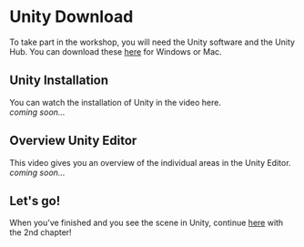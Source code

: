 # Unity Download

To take part in the workshop, you will need the Unity software and the Unity Hub. You can download these [here](https://unity3d.com/de/get-unity/download) for Windows or Mac.


## Unity Installation
You can watch the installation of Unity in the video here.
<br />
<i>coming soon...</i>
<br />


## Overview Unity Editor
This video gives you an overview of the individual areas in the Unity Editor.
<br />
<i>coming soon...</i>
<br />


## Let's go!
When you've finished and you see the scene in Unity, continue [here](/docs/en/02-playermovement.md) with the 2nd chapter!
